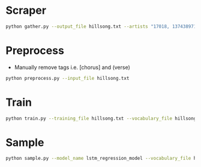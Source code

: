 # Scraper
```Bash
python gather.py --output_file hillsong.txt --artists "17018, 137438971086"
```

# Preprocess
* Manually remove tags i.e. [chorus] and (verse)
```Bash
python preprocess.py --input_file hillsong.txt
```

# Train
```Bash
python train.py --training_file hillsong.txt --vocabulary_file hillsong.vocab --model_name lstm_regression_model
```

# Sample
```Bash
python sample.py --model_name lstm_regression_model --vocabulary_file hillsong.vocab --output_file sample.txt